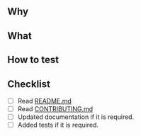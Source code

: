 <!-- Thank you for sending a pull request! -->

## Why

<!-- Why do you want the feature and why does it make sense for the package? -->


## What

<!-- What is a solution you want to add? -->


## How to test

<!-- How can we test this pull request? -->

## Checklist

- [ ] Read [README.md](https://github.com/kintone-labs/kintone-ui-component/master/README.md)
- [ ] Read [CONTRIBUTING.md](https://github.com/kintone-labs/kintone-ui-component/master/CONTRIBUTING.md)
- [ ] Updated documentation if it is required.
- [ ] Added tests if it is required.
